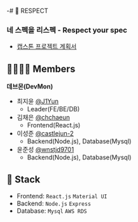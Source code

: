 -# 👊 RESPECT
### 네 스펙을 리스펙 - Respect your spec
- [캡스톤 프로젝트 계획서](./.github/report.pdf)

## 👨‍👩‍👧‍👦 Members
**데브몬(DevMon)**
- 최지윤 [@J1Yun](https://github.com/J1Yun)
  - Leader(FE/BE/DB)
- 김채은 [@chchaeun](https://github.com/chchaeun)
  - Frontend(React.js)
- 이성준 [@castlejun-2](https://github.com/castlejun-2)
  - Backend(Node.js), Database(Mysql)
- 윤준성 [@wnstjd9701](https://github.com/wnstjd9701)
  - Backend(Node.js), Database(Mysql)

## 🔧 Stack
- Frontend: `React.js` `Material UI`
- Backend: `Node.js` `Express`
- Database: `Mysql` `AWS RDS`
